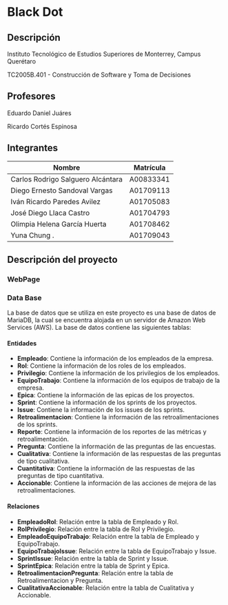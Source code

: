 # Black Dot

## Descripción

Instituto Tecnológico de Estudios Superiores de Monterrey, Campus Querétaro

TC2005B.401 - Construcción de Software y Toma de Decisiones

## Profesores

Eduardo Daniel Juáres

Ricardo Cortés Espinosa

## Integrantes

| Nombre                            | Matrícula |
| --------------------------------- | --------- |
| Carlos Rodrigo Salguero Alcántara | A00833341 |
| Diego Ernesto Sandoval Vargas     | A01709113 |
| Iván Ricardo Paredes Avilez       | A01705083 |
| José Diego Llaca Castro           | A01704793 |
| Olimpia Helena García Huerta      | A01708462 |
| Yuna Chung .                      | A01709043 |

## Descripción del proyecto

### WebPage

### Data Base

La base de datos que se utiliza en este proyecto es una base de datos de MariaDB, la cual se encuentra alojada en un servidor de Amazon Web Services (AWS). La base de datos contiene las siguientes tablas:

#### Entidades

- **Empleado**: Contiene la información de los empleados de la empresa.
- **Rol**: Contiene la información de los roles de los empleados.
- **Privilegio**: Contiene la información de los privilegios de los empleados.
- **EquipoTrabajo**: Contiene la información de los equipos de trabajo de la empresa.
- **Epica**: Contiene la información de las epicas de los proyectos.
- **Sprint**: Contiene la información de los sprints de los proyectos.
- **Issue**: Contiene la información de los issues de los sprints.
- **Retroalimentacion**: Contiene la información de las retroalimentaciones de los sprints.
- **Reporte**: Contiene la información de los reportes de las métricas y retroalimentación.
- **Pregunta**: Contiene la información de las preguntas de las encuestas.
- **Cualitativa**: Contiene la información de las respuestas de las preguntas de tipo cualitativa.
- **Cuantitativa**: Contiene la información de las respuestas de las preguntas de tipo cuantitativa.
- **Accionable**: Contiene la información de las acciones de mejora de las retroalimentaciones.

#### Relaciones

- **EmpleadoRol**: Relación entre la tabla de Empleado y Rol.
- **RolPrivilegio**: Relación entre la tabla de Rol y Privilegio.
- **EmpleadoEquipoTrabajo**: Relación entre la tabla de Empleado y EquipoTrabajo.
- **EquipoTrabajoIssue**: Relación entre la tabla de EquipoTrabajo y Issue.
- **SprintIssue**: Relación entre la tabla de Sprint y Issue.
- **SprintEpica**: Relación entre la tabla de Sprint y Epica.
- **RetroalimentacionPregunta**: Relación entre la tabla de Retroalimentacion y Pregunta.
- **CualitativaAccionable**: Relación entre la tabla de Cualitativa y Accionable.
